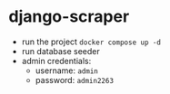 # django-scraper
- run the project `docker compose up -d`
- run database seeder
- admin credentials: 
  - username: `admin`
  - password: `admin2263`